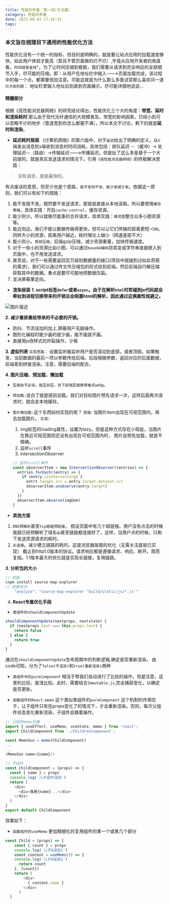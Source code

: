 ```yaml
---
title: 性能的考量：第一回(方法篇）
category: 性能的考量
date: 2023-08-03 17:16:31
tags:
---
```


### 本文旨在梳理目下通用的性能优化方法

性能优化没有一个统一的指标，但目的是明确的，就是要让站点应用的加载速度够快，如此用户体验才能高（暂且不管页面做的烂不烂）,毕竟从应用开发者的角度看，`时间就是金钱”`。为了让时间压缩到极致，我们需要从请求到完全响应的全部细节入手，尽可能的压缩。即：从用户在地址栏中输入--->页面加载完成，该过程中的每一个点，都需要倍加注意。可能这就是为什么那么多面试官那么喜欢问一道`烂大街的题`： 地址栏里输入地址后到直到页面展示，尽可能详细地说说...

#### 精髓部分
根据《高性能浏览器网络》的研究结论得出，性能优化三个大的角度：**带宽、延时和渲染耗时**.那么由于现代光纤通信的大规模普及，带宽的影响因素，已经小到可以忽略不计的地步（管道宽到你怎么都塞不满），所以本文不讨论，剩下的就是**延时和渲染**。


- **延迟耗时层面**
《计算机网络》的第六版中，对于`延迟`给出了明确的定义，从c端发出消息到s端收到消息的时间消耗，具体包括：排队延迟 --（缓冲）-> 处理延迟--（路由）->传输延迟--->传播延迟。但是扯了这么多是基于一个大前提的，就是真实发送请求的情况下。引用`《高性能浏览器网络》`的终极解决思路：
> 没有请求，就是最快的。

有点废话的意思，但至少也是个思路，`能不发则不发，能少发就少发`。依据这一原则，我们可以有如下的措施：
1. 能不发就不发。既然要不发送请求，那就是直接从本地读取。所以要使用`缓存策略`，具体实践：开启`cache-control`，缓存资源。
2. 能少则少。所以就极尽能事的合并请求，具体实践：`精灵图`整合众多小图资源等。
3. 能近则近。我们不能让数据传输得更快，但可以让它们传输的距离更短-`CDN`。同样大小的资源，距离用户越近，耗时理论上越小（网速差距不大）
4. 能小则小。`首部压缩`，后端gzip压缩，减少资源重量，加快传输速度。
5. 对于一些小的资源比如小图，可以通过`base64编码`将其变成字符串直接嵌入到页面中，也不用发送请求。
6. 甚至说，对于一些需要返回百万级别数据量的接口(项目中就碰到过如此奇葩的需求)，我们可以通过传文件压缩包的形式给到前端，然后前端自行解压缩获取其中的数据。重点是要尽可能地把数据压扁。
7. 坚决屏蔽重定向。

- **渲染层面**
**1. script标签`defer`或者`async`。由于在解析`html`时若碰到js代码就会牵扯到进程切换带来的开销且会阻塞html的解析，因此通过这俩属性规避之。**
<img src="/img/defer.png" alt="图片描述">

**2. 减少重排重绘带来的不必要的开销。**
- 防抖、节流该加的加上,屏蔽用户无脑操作。
- 图形化编程时能少画的就少画，能不画就不画。
- 直接用js改样式的炸裂操作，少做

**3. 虚拟列表**
`实现思路：` 设置监听器监听用户是否滚动到底部，或者顶部。如果触发，当前数据的最后一项以参数传给后端，后段根据参数，返回对应的后面数据， 前端拿到拼接渲染。注意，需要后端的配合。

**4. 图片压缩、预加载、懒加载**
- `压缩自不必说，能压则压，目下前端层面推荐格式webp。`
- `预加载:`说白了就是提前加载。我们对目标图片预先请求一次，这样后面再次请求时，就会走本地缓存。
- `图片懒加载:`这个东西如何实现的呢？
`思路`: 当图片item出现在可视范围内，再去加载图片。
`实现`: 
    1. img标签的loading属性，设置为lazy。但是这种方式存在小瑕疵，当图片在靠近可视范围但还没有出现在可视范围内时， 图片会预先加载，就是不精确。
    2. 监听`scroll`事件
    3. intersectionObserver

    ```javascript
    // 监听scroll事件
    const observerItem = new IntersectionObserver((entries) => {
      entries.forEach((entry) => {
        if (entry.isIntersecting) {
          entrt.target.src = entry.target.dataset.src
          observerItem.unobserve(entry.target)
        }
      })
      observerItem.observe(imgDom)
    }
    ```

- **其他方面**
1. `DNS预解析`甚至`tcp链路预链接`。
假设页面中有几个超链接。用户没有点击的时候我就已经预解析了域名ip甚至链路都连接好了，这样，当用户点的时候，只剩下发送资源请求的耗时。
2. `长连接`。减少建立链路的耗时。这是浏览器层面的优化（无需关注底层已实现）
截止到http1.0版本的协议。请求响应都是遵循请求、响应、断开。周而复始。1.1版本最大的优化就是实现长链接，复用链路。

**3. 分析包的大小**
```javascript
// 安装
cnpm install source-map-explorer
// 配置命令
    "analyze": "source-map-explorer 'build/static/js/*.js'"
```

4. **React专属优化手段**
- `类组件的shouldComponentUpdate`

```javascript
shouldComponentUpdate(nextprops, nextstate) {
  if (nextprops.text === this.props.text) {
    return false
  } else {
    return true
  }
}

```
通过在`shouldComponentUpdate`生命周期中的判断逻辑,确定是否重新渲染， 由code可知，分为了`false(不渲染)`和`true(重新渲染)`两种

- `类组件中的pureComponent`
相当于帮我们自动进行了比较的操作，但是注意，这里的比较，是浅比较。此时，需要结合`Immutable.js`,完全捕获变化，以确定是否更新。

- `函数组件的React.memo`
这个类似类组件的`pureComponent`
这个机制的作用在于，让子组件只有在props变化了的情况下，才会重新渲染。否则，每次父组件状态变化重新渲染，子组件会跟着操作。

```javascript
// 父组件memo包裹
import { useEffect, useMemo, useState, memo } from 'react';
import ChildComponent from './ChildrenComponent';

const MemoSon = memo(ChildComponent)
...
...
<MemoSon name={name}/>

// 子组件
const ChildComponent = (props) => {
  const { name } = props
  console.log('儿子组件渲染')
  return (
    <div>
      <div>我是{name}...</div>
    </div>
  )
}
export default ChildComponent
```
效果如下：
<img src="/img/react_memo.gif" alt="">

- `函数组件的useMemo`
更加精细化的复用组件的某一个或某几个部分
```javascript
const Child = (props) => {
    const { count } = props
    console.log('儿子A渲染1')
    const content = useMemo(() => {
    console.log('儿子A渲染2')
      return count
    }, [count])
    return (
        <div>
          { content.name }
        </div>
      )
  }
```